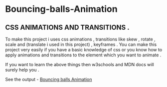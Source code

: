 # Bouncing-balls-Animation
## CSS ANIMATIONS AND TRANSITIONS .
To make this project i uses css animations , transitions like skew , rotate , scale and (translate i used in this project) , keyframes .
You can make this project very easily if you have a  basic  knowledge of css or you know how to apply animations and transitions to the element which you want to animate .

If you want to learn the above things then w3schools and MDN docs will surely help you .

See the output - [Bouncing balls Animation ](https://anjali-git-hub.github.io/Bouncing-balls-Animation/ " css animations and transitions.")
